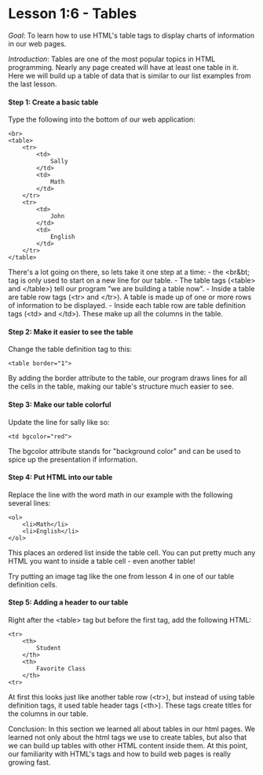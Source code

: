 Lesson 1:6 - Tables
===================

*Goal*:  To learn how to use HTML's table tags to display charts of information in our web pages.

*Introduction*:  Tables are one of the most popular topics in HTML programming.  Nearly any page created will have at least one table in it.  Here we will build up a table of data that is similar to our list examples from the last lesson. 

#### Step 1:  Create a basic table

Type the following into the bottom of our web application:

	<br>
	<table>
		<tr>
			<td>
				Sally
			</td>
			<td>
				Math
			</td>
		</tr>
		<tr>
			<td>
				John
			</td>
			<td>
				English
			</td>
		</tr>
	</table>

There's a lot going on there, so lets take it one step at a time:
	- the &lt;br&bt; tag is only used to start on a new line for our table.
	- The table tags (&lt;table&gt; and &lt;/table&gt;) tell our program "we are building a table now".
	- Inside a table are table row tags (&lt;tr&gt; and &lt;/tr&gt;).  A table is made up of one or more rows of information to be displayed.
	- Inside each table row are table definition tags (&lt;td&gt; and &lt;/td&gt;).  These make up all the columns in the table.
	

#### Step 2:  Make it easier to see the table

Change the table definition tag to this:

	<table border="1">

By adding the border attribute to the table, our program draws lines for all the cells in the table, making our table's structure much easier to see.


#### Step 3:  Make our table colorful

Update the line for sally like so:

	<td bgcolor="red">
	
The bgcolor attribute stands for "background color" and can be used to spice up the presentation if information.


#### Step 4:  Put HTML into our table

Replace the line with the word math in our example with the following several lines:

	<ol>
		<li>Math</li>
		<li>English</li>
	</ol>
	
This places an ordered list inside the table cell.  You can put pretty much any HTML you want to inside a table cell - even another table!

Try putting an image tag like the one from lesson 4 in one of our table definition cells. 


#### Step 5:  Adding a header to our table

Right after the &lt;table&gt; tag but before the first <tr> tag, add the following HTML:

	<tr>
		<th>
			Student
		</th>
		<th>
			Favorite Class
		</th>
	<tr>

At first this looks just like another table row (&lt;tr&gt;), but instead of using table definition tags, it used table header tags (&lt;th&gt;).  These tags create titles for the columns in our table.  


Conclusion:  In this section we learned all about tables in our html pages.  We learned not only about the html tags we use to create tables, but also that we can build up tables with other HTML content inside them.  At this point, our familiarity with HTML's tags and how to build web pages is really growing fast.
